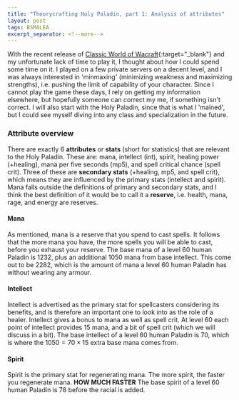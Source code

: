 ```yaml
---
title: "Theorycrafting Holy Paladin, part 1: Analysis of attributes"
layout: post
tags: BSMALEA
excerpt_separator: <!--more-->
---
```

With the recent release of [Classic World of Wacraft](https://worldofwarcraft.com/en-us/wowclassic){:target="_blank"} and my unfortunate lack of time to play it, I thought about how I could spend some time on it. I played on a few private servers on a decent level, and I was always interested in 'minmaxing' (minimizing weakness and maximizing strengths), i.e. pushing the limit of capability of your character. Since I cannot play the game these days, I rely on getting my information elsewhere, but hopefully someone can correct my me, if something isn't correct. I will also start with the Holy Paladin, since that is what I 'mained', but I could see myself diving into any class and specialization in the future.

### Attribute overview
There are exactly $6$ **attributes** or **stats** (short for statistics) that are relevant to the Holy Paladin. These are: mana, intellect (int), spirit, healing power (+healing), mana per five seconds (mp5), and spell critical chance (spell crit). Three of these are **secondary stats** (+healing, mp5, and spell crit), which means they are influenced by the primary stats (intellect and spirit). Mana falls outside the definitions of primary and secondary stats, and I think the best definition of it would be to call it a **reserve**, i.e. health, mana, rage, and energy are reserves.

#### Mana
As mentioned, mana is a reserve that you spend to cast spells. It follows that the more mana you have, the more spells you will be able to cast, before you exhaust your reserve.
The base mana of a level $60$ human Paladin is $1232$, plus an additional $1050$ mana from base intellect. This come out to be $2282$, which is the amount of mana a level $60$ human Paladin has without wearing any armour.

#### Intellect
Intellect is advertised as the primary stat for spellcasters considering its benefits, and is therefore an important one to look into as the role of a healer. Intellect gives a bonus to mana as well as spell crit. At level $60$ each point of intellect provides $15$ mana, and a bit of spell crit (which we will discuss in a bit). The base intellect of a level $60$ human Paladin is $70$, which is where the $1050 = 70 \times 15$ extra base mana comes from.

#### Spirit
Spirit is the primary stat for regenerating mana. The more spirit, the faster you regenerate mana. **HOW MUCH FASTER** The base spirit of a level 60 human Paladin is 78 before the racial is added.



### 